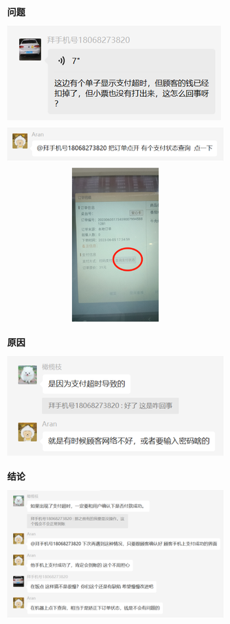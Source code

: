 ## 问题
![](img/20230606010147.png)

![](img/20230606010204.png)

<div align=center><img src="img/20230606010216.png" width="40%"></div>

## 原因

![](img/20230606010437.png)

## 结论

![](img/20230606010406.png)
